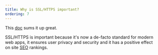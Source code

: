 ```yaml
---
title: Why is SSL/HTTPS important?
ordering: 7
---
```


This [doc](https://developers.google.com/web/fundamentals/security/encrypt-in-transit/why-https) sums it up great.

SSL/HTTPS is important because it's now a de-facto standard for modern web apps, it ensures user privacy and security and it has a positive effect on site [SEO](https://moz.com/blog/half-page-one-google-results-https) rankings.
